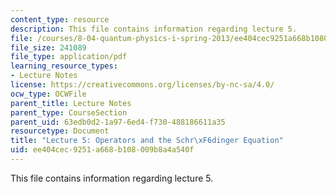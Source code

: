 ```yaml
---
content_type: resource
description: This file contains information regarding lecture 5.
file: /courses/8-04-quantum-physics-i-spring-2013/ee404cec9251a668b108009b8a4a540f_MIT8_04S13_Lec05.pdf
file_size: 241089
file_type: application/pdf
learning_resource_types:
- Lecture Notes
license: https://creativecommons.org/licenses/by-nc-sa/4.0/
ocw_type: OCWFile
parent_title: Lecture Notes
parent_type: CourseSection
parent_uid: 63edb0d2-1a97-6ed4-f730-488186611a35
resourcetype: Document
title: "Lecture 5: Operators and the Schr\xF6dinger Equation"
uid: ee404cec-9251-a668-b108-009b8a4a540f
---
```

This file contains information regarding lecture 5.